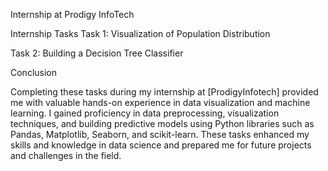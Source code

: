 Internship at Prodigy InfoTech

Internship Tasks
Task 1:
Visualization of Population Distribution



Task 2:
Building a Decision Tree Classifier



Conclusion

Completing these tasks during my internship at [ProdigyInfotech] provided me with valuable hands-on experience in data visualization and machine learning. I gained proficiency in data preprocessing, visualization techniques, and building predictive models using Python libraries such as Pandas, Matplotlib, Seaborn, and scikit-learn. These tasks enhanced my skills and knowledge in data science and prepared me for future projects and challenges in the field.
